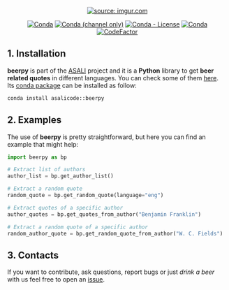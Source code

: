 <p align="center">
  <a href="https://imgur.com/DdqhvIU"><img src="https://i.imgur.com/DdqhvIU.png" title="source: imgur.com" /></a>
</p>
<p align="center">
  <a href="https://anaconda.org/ASALIcode/beerpy"><img alt="Conda" src="https://img.shields.io/conda/pn/asalicode/beerpy?color=orange&style=popout-square"></a>
  <a href="https://anaconda.org/ASALIcode/beerpy"><img alt="Conda (channel only)" src="https://img.shields.io/conda/vn/asalicode/beerpy?color=blue&style=popout-square"></a>
  <a href="https://anaconda.org/ASALIcode/beerpy"><img alt="Conda - License" src="https://img.shields.io/conda/l/asalicode/beerpy?style=popout-square"></a>
  <a href="https://anaconda.org/ASALIcode/beerpy"><img alt="Conda" src="https://img.shields.io/conda/dn/asalicode/beerpy?style=popout-square"></a>
  <a href="https://www.codefactor.io/repository/github/srebughini/beerpy"><img src="https://www.codefactor.io/repository/github/srebughini/beerpy/badge" alt="CodeFactor" /></a>
</p>

## 1. Installation
**beerpy** is part of the [ASALI](https://srebughini.github.io/ASALI/) project and it is a **Python** library to get **beer related quotes** in different languages. You can check some of them [here](https://srebughini.github.io/BEERQ/).  
Its [conda package](https://www.anaconda.com/) can be installed as follow:

```bash
conda install asalicode::beerpy
```  

## 2. Examples
The use of **beerpy** is pretty straightforward, but here you can find an example that might help:  

```python
import beerpy as bp

# Extract list of authors
author_list = bp.get_author_list()

# Extract a random quote
random_quote = bp.get_random_quote(language="eng")

# Extract quotes of a specific author
author_quotes = bp.get_quotes_from_author("Benjamin Franklin")

# Extract a random quote of a specific author
random_author_quote = bp.get_random_quote_from_author("W. C. Fields")
```

## 3. Contacts
If you want to contribute, ask questions, report bugs or just *drink a beer* with us feel free to open an [issue](https://github.com/srebughini/BEERPY/issues).
